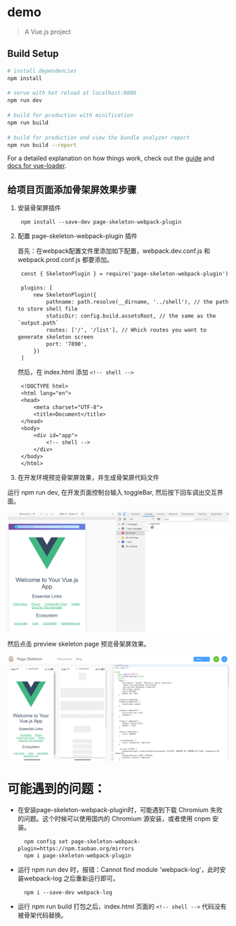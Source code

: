 # demo

> A Vue.js project

## Build Setup

``` bash
# install dependencies
npm install

# serve with hot reload at localhost:8080
npm run dev

# build for production with minification
npm run build

# build for production and view the bundle analyzer report
npm run build --report
```

For a detailed explanation on how things work, check out the [guide](http://vuejs-templates.github.io/webpack/) and [docs for vue-loader](http://vuejs.github.io/vue-loader).

## 给项目页面添加骨架屏效果步骤

1. 安装骨架屏插件
        
		npm install --save-dev page-skeleton-webpack-plugin

2. 配置 page-skeleton-webpack-plugin 插件

	首先：在webpack配置文件里添加如下配置，webpack.dev.conf.js 和 webpack.prod.conf.js 都要添加。

		const { SkeletonPlugin } = require('page-skeleton-webpack-plugin')

		plugins: [
			new SkeletonPlugin({
				pathname: path.resolve(__dirname, '../shell'), // the path to store shell file
				staticDir: config.build.assetsRoot, // the same as the `output.path`
				routes: ['/', '/list'], // Which routes you want to generate skeleton screen
				port: '7890',
			})
		]

	然后，在 index.html 添加 `<!-- shell -->`

		<!DOCTYPE html>
		<html lang="en">
		<head>
			<meta charset="UTF-8">
			<title>Document</title>
		</head>
		<body>
			<div id="app">
				<!-- shell -->
			</div>
		</body>
		</html>

3. 在开发环境预览骨架屏效果，并生成骨架屏代码文件

运行 npm run dev, 在开发页面控制台输入 toggleBar, 然后按下回车调出交互界面。

![](./src/assets/dev-page.png)

然后点击 preview skeleton page 预览骨架屏效果。

![](./src/assets/preview.png)




# 可能遇到的问题：

- 在安装page-skeleton-webpack-plugin时，可能遇到下载 Chromium 失败的问题。这个时候可以使用国内的 Chromium 源安装，或者使用 cnpm 安装。

		npm config set page-skeleton-webpack-plugin=https://npm.taobao.org/mirrors
		npm i page-skeleton-webpack-plugin

- 运行 npm run dev 时，报错：Cannot find module 'webpack-log'，此时安装webpack-log 之后重新运行即可。

		npm i --save-dev webpack-log

- 运行 npm run build 打包之后，index.html 页面的 `<!-- shell -->` 代码没有被骨架代码替换。

